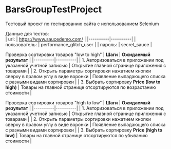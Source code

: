 # BarsGroupTestProject
Тестовый проект по тестированию сайта с использованием Selenium

Данные для тестов:  
| url: | https://www.saucedemo.com/ |
|----------|----------|
| пользователь: |  performance_glitch_user |
| пароль: |  secret_sauce  |

Проверка сортировки товаров "low to high"
| **Шаги** | **Ожидаемый результат** |
|----------|----------|
| 1.     Авторизоваться в приложении под указанной учетной записью | Открытие главной странице приложения с товарами |
| 2.     Открыть параметры сортировки нажатием кнопки сверху в правом углу в виде воронки | Появление выпадающего списка с разными видами сортировки |
| 3.     Выбрать сортировку **Price (low to high)** | Товары на главной странице отсортируются по возрастанию стоимости |

Проверка сортировки товаров "high to low"
| **Шаги** | **Ожидаемый результат** |
|----------|----------|
| 1.     Авторизоваться в приложении под указанной учетной записью | Открытие главной странице приложения с товарами |
| 2.     Открыть параметры сортировки нажатием кнопки сверху в правом углу в виде воронки | Появление выпадающего списка с разными видами сортировки |
| 3.     Выбрать сортировку **Price (high to low)** | Товары на главной странице отсортируются по убыванию стоимости |

